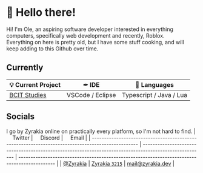 # 👋 Hello there!

Hi! I'm Ole, an aspiring software developer interested in everything computers, specifically web development and recently, Roblox.<br>
Everything on here is pretty old, but I have some stuff cooking, and will keep adding to this Github over time.

## Currently

| 💡 Current Project | ✒ IDE | 💜 Languages |
| --------------------------------------------------------------- | ---------------- | ----------------------- |
| <a href="[https://www.roblox.com/games/8010281062](https://www.bcit.ca/programs/computer-systems-technology-diploma-full-time-5500dipma/)">BCIT Studies</a> | VSCode / Eclipse | Typescript / Java / Lua |

## Socials

I go by Zyrakia online on practically every platform, so I'm not hard to find.
| <img width="12px" src="https://cdn.iconscout.com/icon/free/png-64/twitter-87-432551.png"> Twitter | <img width="12px" src="https://cdn.iconscout.com/icon/free/png-64/discord-1863643-1581238.png"> Discord | <img width="12px" src="https://cdn.iconscout.com/icon/free/png-64/gmail-30-722694.png"> Email |
| ------------------------------------------------------------------------------------------------- | ------------------------------------------------------------------------------------------------------- | --------------------------------------------------------------------------------------------- |
| <a href="https://twitter.com/zyrakia">@Zyrakia</a> | <a href="http://discord.com/users/243522319664807937">Zyrakia `3215`</a> | <a href="mailto:mail@zyrakia.dev">mail@zyrakia.dev</a> |

